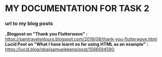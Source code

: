 # MY DOCUMENTATION FOR TASK 2
### url to my blog posts


_**Blogpost on "Thank you Flutterwave" :** https://samtravelsntours.blogspot.com/2019/08/thank-you-flutterwave.html
**Lucid Post on "What I have learnt so far using HTML as an example" :** https://lucid.blog/obajisamuelekene/post/1566594590.
